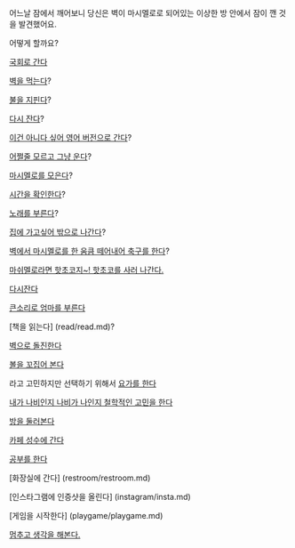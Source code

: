 어느날 잠에서 깨어보니 당신은 벽이 마시멜로로 되어있는 이상한 방 안에서 잠이 깬 것을 발견했어요.

어떻게 할까요?

[국회로 간다](filibuster/filibuster.md)

[벽을 먹는다](eating-walls/eating-marshmallows.md)?

[불을 지핀다](light-fire/fire.md)?

[다시 잔다](sleep/marshmallow.md)?

[이건 아니다 싶어 영어 버전으로 간다](../english/marshmallow.md)?

[어쩔줄 모르고 그냥 운다](cry/cry.md)?

[마시멜로를 모은다](gather-the-marshmellows/gather-the-marshmellows.md)?

[시간을 확인한다](check-current-time/check-current-time.md)?

[노래를 부른다](sing-a-song/song.md)?

[집에 가고싶어 밖으로 나간다](explore-outside/explore-outside.md)?

[벽에서 마시멜로를 한 움큼 떼어내어 축구를 한다](soccer/soccer.md)?

[마쉬멜로라면 핫초코지~! 핫초코를 사러 나간다.](coco/coco.md)

[다시잔다](marshmallow.md)

[큰소리로 엄마를 부른다](call-mom/call-mom.md)

[책을 읽는다] (read/read.md)?

[벽으로 돌진한다](rush/rush.md)

[볼을 꼬집어 본다](pinch/pinch.md)

라고 고민하지만 선택하기 위해서 [요가를 한다](yoga/yoga.md)

[내가 나비인지 나비가 나인지 철학적인 고민을 한다](philosophy/philosophy.md)

[방을 둘러본다](look-around/look-around.md)

[카페 성수에 간다](cafe-sungsu/cafe-sungsu.md)

[공부를 한다](study/study.md)

[화장실에 간다] (restroom/restroom.md)

[인스타그램에 인증샷을 올린다] (instagram/insta.md)

[게임을 시작한다] (playgame/playgame.md)

[멈추고 생각을 해본다.](stop-and-think/sat.md)